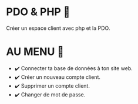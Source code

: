 # PDO & PHP 🎯
Créer un espace client avec php et la PDO.
# AU MENU 🍟
- ✔️ Connecter ta base de données à ton site web.
- ✔️ Créer un nouveau compte client.
- ✔️ Supprimer un compte client.
- ✔️ Changer de mot de passe.
